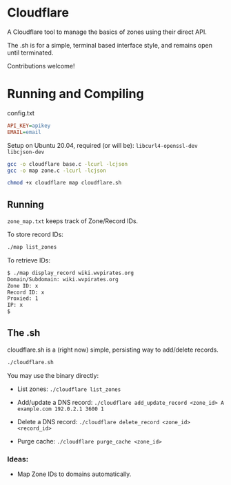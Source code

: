 # Cloudflare
 A Cloudflare tool to manage the basics of zones using their direct API.

 The .sh is for a simple, terminal based interface style, and remains open until terminated. 

 Contributions welcome!

 # Running and Compiling
 config.txt
 ```ini
API_KEY=apikey
EMAIL=email
```

 Setup on Ubuntu 20.04, required (or will be):
 `libcurl4-openssl-dev libcjson-dev`

 ```bash 
 gcc -o cloudflare base.c -lcurl -lcjson
 gcc -o map zone.c -lcurl -lcjson
 ```

```bash
chmod +x cloudflare map cloudflare.sh
```

 ## Running
`zone_map.txt` keeps track of Zone/Record IDs. 

To store record IDs:
```bash
./map list_zones
```

To retrieve IDs:
```bash
$ ./map display_record wiki.wvpirates.org
Domain/Subdomain: wiki.wvpirates.org
Zone ID: x
Record ID: x
Proxied: 1
IP: x
$ 
```
## The .sh
cloudflare.sh is a (right now) simple, persisting way to add/delete records. 
```bash
./cloudflare.sh
```

 You may use the binary directly:
- List zones:
    `./cloudflare list_zones`
- Add/update a DNS record:
    `./cloudflare add_update_record <zone_id> A example.com 192.0.2.1 3600 1`
    
- Delete a DNS record:
    `./cloudflare delete_record <zone_id> <record_id>`
    
- Purge cache:
    `./cloudflare purge_cache <zone_id>`

### Ideas: 
- Map Zone IDs to domains automatically. 